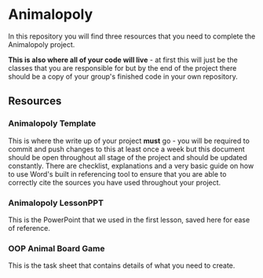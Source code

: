 # Animalopoly
In this repository you will find three resources that you need to complete the Animalopoly project.

**This is also where all of your code will live** - at first this will just be the classes that you are responsible for but by the end of the project there should be a copy of your group's finished code in your own repository.

## Resources
### Animalopoly Template
This is where the write up of your project **must** go - you will be required to commit and push changes to this at least once a week but this document should be open throughout all stage of the project and should be updated constantly.
There are checklist, explanations and a very basic guide on how to use Word's built in referencing tool to ensure that you are able to correctly cite the sources you have used throughout your project.

### Animalopoly LessonPPT
This is the PowerPoint that we used in the first lesson, saved here for ease of reference.

### OOP Animal Board Game
This is the task sheet that contains details of what you need to create.
